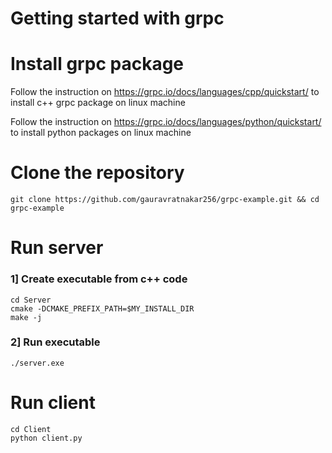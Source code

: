 # Getting started with grpc 

# Install grpc package 

Follow the instruction on https://grpc.io/docs/languages/cpp/quickstart/ to install c++ grpc package on linux machine

Follow the instruction on https://grpc.io/docs/languages/python/quickstart/ to install python packages on linux machine

# Clone the repository

```
git clone https://github.com/gauravratnakar256/grpc-example.git && cd grpc-example
```

# Run server

### 1] Create executable from c++ code

```
cd Server
cmake -DCMAKE_PREFIX_PATH=$MY_INSTALL_DIR
make -j
```

### 2] Run executable

```
./server.exe
```

# Run client

```
cd Client
python client.py
```





